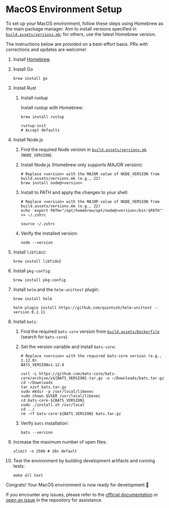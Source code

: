 # MacOS Environment Setup

To set up your MacOS environment, follow these steps using Homebrew as the main
package manager. Aim to install versions specified in
[`build.assets/versions.mk`](/build.assets/versions.mk); for others, use the
latest Homebrew version.

The instructions below are provided on a best-effort basis. PRs with corrections
and updates are welcome!

1. Install [Homebrew](https://brew.sh/)

1. Install Go

      ```shell
      brew install go
      ```

1. Install Rust
    1. Install rustup

        Install rustup with Homebrew:

        ```shell
        brew install rustup

        rustup-init
        # Accept defaults
        ```

1. Install Node.js
    1. Find the required Node version in
      [`build.assets/versions.mk`](/build.assets/versions.mk) (`NODE_VERSION`).

    1. Install Node.js (Homebrew only supports MAJOR version):

        ```shell
        # Replace <version> with the MAJOR value of NODE_VERSION from build.assets/versions.mk (e.g., 22)
        brew install node@<version>
        ```

    1. Install to PATH and apply the changes to your shell:

        ```shell
        # Replace <version> with the MAJOR value of NODE_VERSION from build.assets/versions.mk (e.g., 22)
        echo 'export PATH="/opt/homebrew/opt/node@<version>/bin:$PATH"' >> ~/.zshrc

        source ~/.zshrc
        ```

    1. Verify the installed version:

        ```shell
        node --version
        ```

1. Install `libfido2`:

    ```shell
    brew install libfido2
    ```

1. Install `pkg-config`:

    ```shell
    brew install pkg-config
    ```

1. Install `helm` and the `helm-unittest` plugin:

    ```shell
    brew install helm

    helm plugin install https://github.com/quintush/helm-unittest --version 0.2.11
    ```

1. Install `bats`:
    1. Find the required `bats-core` version from
        [`build.assets/Dockerfile`](/build.assets/Dockerfile) (search for
        `bats-core`).
    1. Set the version variable and install `bats-core`:

        ```shell
        # Replace <version> with the required bats-core version (e.g., 1.12.0)
        BATS_VERSION=1.12.0

        curl -L https://github.com/bats-core/bats-core/archive/v${BATS_VERSION}.tar.gz -o ~/Downloads/bats.tar.gz
        cd ~/Downloads
        tar xzvf bats.tar.gz
        sudo mkdir -p /usr/local/libexec
        sudo chown $USER /usr/local/libexec
        cd bats-core-${BATS_VERSION}
        sudo ./install.sh /usr/local
        cd ../
        rm -rf bats-core-${BATS_VERSION} bats.tar.gz
        ```

    1. Verify `bats` installation:

          ```shell
          bats --version
          ```

1. Increase the maximum number of open files:

    ```shell
    ulimit -n 2560 # 10x default
    ```

1. Test the environment by building development artifacts and running tests:

    ```shell
    make all test
    ```

Congrats! Your MacOS environment is now ready for development 🎉

If you encounter any issues, please refer to the [official
documentation](https://goteleport.com/docs/) or [open an
issue](https://github.com/gravitational/teleport/issues) in the repository for
assistance.
